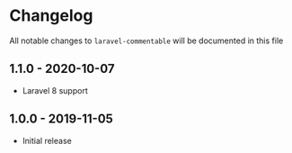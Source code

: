 # Changelog

All notable changes to `laravel-commentable` will be documented in this file

## 1.1.0 - 2020-10-07

- Laravel 8 support

## 1.0.0 - 2019-11-05

- Initial release

